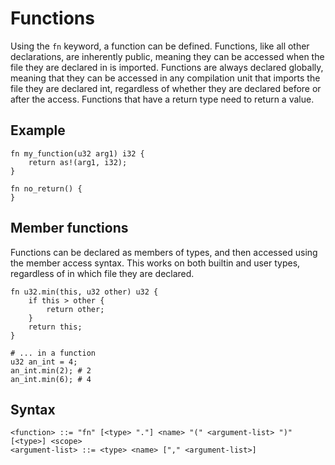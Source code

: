 # Functions

Using the `fn` keyword, a function can be defined. Functions, like all other declarations, are inherently public,
meaning they can be accessed when the file they are declared in is imported. Functions are always declared globally,
meaning that they can be accessed in any compilation unit that imports the file they are declared int, regardless of
whether they are declared before or after the access. Functions that have a return type need to return a value.

## Example

```
fn my_function(u32 arg1) i32 {
    return as!(arg1, i32);
}

fn no_return() {
}
```

## Member functions

Functions can be declared as members of types, and then accessed using the member access syntax. This works on both 
builtin and user types, regardless of in which file they are declared.

```
fn u32.min(this, u32 other) u32 {
    if this > other {
        return other;
    }
    return this;
}

# ... in a function
u32 an_int = 4;
an_int.min(2); # 2
an_int.min(6); # 4
```

## Syntax

```
<function> ::= "fn" [<type> "."] <name> "(" <argument-list> ")" [<type>] <scope>
<argument-list> ::= <type> <name> ["," <argument-list>]
```
